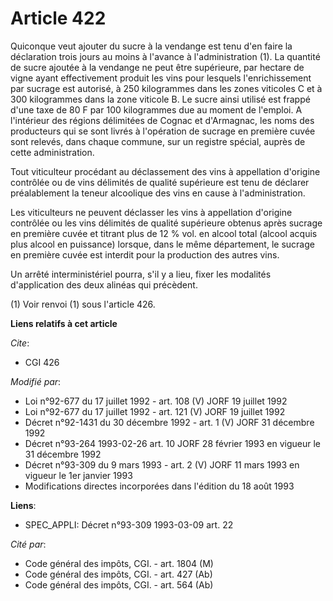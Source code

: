 # Article 422

Quiconque veut ajouter du sucre à la vendange est tenu d'en faire la déclaration trois jours au moins à l'avance à
l'administration (1). La quantité de sucre ajoutée à la vendange ne peut être supérieure, par hectare de vigne ayant
effectivement produit les vins pour lesquels l'enrichissement par sucrage est autorisé, à 250 kilogrammes dans les zones
viticoles C et à 300 kilogrammes dans la zone viticole B. Le sucre ainsi utilisé est frappé d'une taxe de 80 F par 100
kilogrammes due au moment de l'emploi. A l'intérieur des régions délimitées de Cognac et d'Armagnac, les noms des producteurs
qui se sont livrés à l'opération de sucrage en première cuvée sont relevés, dans chaque commune, sur un registre spécial,
auprès de cette administration. 

Tout viticulteur procédant au déclassement des vins à appellation d'origine contrôlée ou de vins délimités de qualité
supérieure est tenu de déclarer préalablement la teneur alcoolique des vins en cause à l'administration. 

Les viticulteurs ne peuvent déclasser les vins à appellation d'origine contrôlée ou les vins délimités de qualité supérieure
obtenus après sucrage en première cuvée et titrant plus de 12 % vol. en alcool total (alcool acquis plus alcool en puissance)
lorsque, dans le même département, le sucrage en première cuvée est interdit pour la production des autres vins. 

Un arrêté interministériel pourra, s'il y a lieu, fixer les modalités d'application des deux alinéas qui précèdent.

(1) Voir renvoi (1) sous l'article 426.

**Liens relatifs à cet article**

_Cite_:

  - CGI 426

_Modifié par_:

  - Loi n°92-677 du 17 juillet 1992 - art. 108 (V) JORF 19 juillet 1992
  - Loi n°92-677 du 17 juillet 1992 - art. 121 (V) JORF 19 juillet 1992
  - Décret n°92-1431 du 30 décembre 1992 - art. 1 (V) JORF 31 décembre 1992
  - Décret n°93-264 1993-02-26 art. 10 JORF 28 février 1993 en vigueur le 31 décembre 1992
  - Décret n°93-309 du 9 mars 1993 - art. 2 (V) JORF 11 mars 1993 en vigueur le 1er janvier 1993
  - Modifications directes incorporées dans l'édition du 18 août 1993

**Liens**:

  - SPEC_APPLI: Décret n°93-309 1993-03-09 art. 22

_Cité par_:

  - Code général des impôts, CGI. - art. 1804 (M)
  - Code général des impôts, CGI. - art. 427 (Ab)
  - Code général des impôts, CGI. - art. 564 (Ab)
